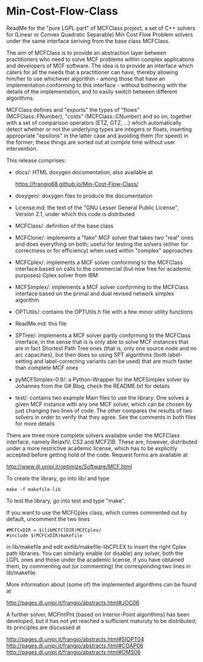 # Min-Cost-Flow-Class
ReadMe for the "pure LGPL part" of MCFClass project, a set of C++ solvers for
(Linear or Convex Quadratic Separable) Min Cost Flow Problem solvers under the
same interface seriving from the base class MCFClass.

The aim of MCFClass is to provide an abstraction layer between practitioners
who need to solve MCF problems within complex applications and developers of
MCF software. The idea is to provide an interface which caters for all the
needs that a practitioner can have, thereby allowing him/her to use whichever
algorithm - among those that have an implementation conforming to this
interface - without bothering with the details of the implementation, and to
easily switch between different algorithms.

MCFClass defines and "exports" the types of "flows" (MCFClass::FNumber),
"costs" (MCFClass::CNumber) and so on, together with a set of comparison
operators (ETZ, GTZ, ...) which automatically detect whether or not the
underlying types are integers or floats, inserting appropriate "epsilons" in
the latter case and avoiding them (for speed) in the former; these things are
sorted out at compile time without user intervention.

This release comprises:

-  docs/: HTML doxygen documentation, also available at

    https://frangio68.github.io/Min-Cost-Flow-Class/

-  doxygen/: doxygen files to produce the documentation

-  License.md: the text of the "GNU Lesser General Public License",
   Version 2.1, under which this code is distributed

-  MCFClass/: definition of the base class

-  MCFClone/: implements a "fake" MCF solver that takes two "real" ones
   and does everything on both; useful for testing the solvers (either for
   correctness or for efficiency) when used within "complex" approaches

-  MCFCplex/: implements a MCF solver conforming to the MCFClass interface
   based on calls to the commercial (but now free for academic purposes)
   Cplex solver from IBM

-  MCFSimplex/: implements a MCF solver conforming to the MCFClass interface
   based on the primal and dual revised network simplex algorithm

-  OPTUtils/: contains the OPTUtils.h file with a few minor utility functions

-  ReadMe.md: this file

-  SPTree/: implements a MCF solver partly conforming to the MCFClass
   interface, in the sense that is is only able to solve MCF instances that
   are in fact Shortest Path Tree ones (that is, only one source node and
   no arc capacities), but then does so using SPT algorithms (both
   label-setting and label-correcting variants can be used) that are much
   faster than complete MCF ones

-  pyMCFSimplex-0.9/: a Python-Wrapper for the MCFSimplex solver by Johannes
   from the G#.Blog, check the README.txt for details

-  test/: contains two example Main files to use the library. One solves
   a given MCF instance with any one MCF solver, which can be chosen by
   just changing two lines of code. The other compares the results of two
   solvers in order to verify that they agree. See the comments in both
   files for more details

There are three more complete solvers available under the MCFClass interface,
namely RelaxIV, CS2 and MCFZIB. These are, however, distributed under a more
restrictive academic license, which has to be explicitly accepted before
getting hold of the code. Request forms are available at

  http://www.di.unipi.it/optimize/Software/MCF.html

To create the library, go into lib/ and type

    make -f makefile-lib

To test the library, go into test and type "make".

If you want to use the MCFCplex class, which comes commented out by default,
uncomment the two lines

    #MCFCxDIR = $(libMCFClDIR)MCFCplex/
    #include $(MCFCxDIR)makefile

in lib/makefile and edit extlib/makefile-libCPLEX to insert the right Cplex
path libraries. You can similarly enable (or disable) any solver, both the
LGPL ones and those under the academic license, if you have obtained them,
by commenting out (or commenting) the corresponding two lines in lib/makefile.

More information about (some of) the implemented algorithms can be found at

  http://pages.di.unipi.it/frangio/abstracts.html#JOC06

A further solver, MCFIntPnt (based on Interior-Point algorithms) has been 
developed, but it has not yet reached a sufficient maturuty to be distributed;
its principles are discussed at

  http://pages.di.unipi.it/frangio/abstracts.html#SIOPT04
  http://pages.di.unipi.it/frangio/abstracts.html#COAP06
  http://pages.di.unipi.it/frangio/abstracts.html#OMS06

